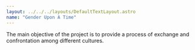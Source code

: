 ```yaml
---
layout: ../../../layouts/DefaultTextLayout.astro
name: "Gender Upon A Time"
---
```


The main objective of the project is to provide a process of exchange and confrontation among different cultures.
